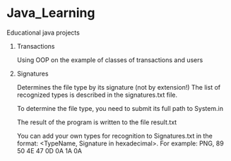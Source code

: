 # Java_Learning


Educational java projects

1. Transactions 
   
   Using OOP on the example of classes of transactions and users

2. Signatures
    
    Determines the file type by its signature (not by extension!)
    The list of recognized types is described in the signatures.txt file.

    To determine the file type, you need to submit its full path to System.in

    The result of the program is written to the file result.txt

    You can add your own types for recognition to Signatures.txt in the format: <TypeName, Signature in hexadecimal>. 
    For example: PNG, 89 50 4E 47 0D 0A 1A 0A
